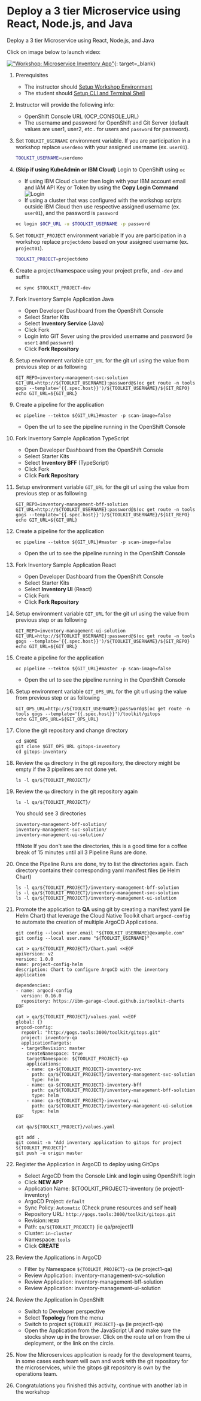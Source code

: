 # Deploy a 3 tier Microservice using React, Node.js, and Java

Deploy a 3 tier Microservice using React, Node.js, and Java

Click on image below to launch video:

[!["Workshop: Microservice Inventory App"](http://img.youtube.com/vi/gvuJi7qEZck/0.jpg)](https://youtu.be/gvuJi7qEZck "Workshop: Microservice Inventory App"){: target=_blank}

1. Prerequisites
    - The instructor should [Setup Workshop Environment](setup.md)
    - The student should [Setup CLI and Terminal Shell](setup.md#4-optional-auto-configure-terminal-shell)

1. Instructor will provide the following info:
    - OpenShift Console URL (OCP_CONSOLE_URL)
    - The username and password for OpenShift and Git Server (default values are user1, user2, etc.. for users and `password` for password).

1. Set `TOOLKIT_USERNAME` environment variable.
   If you are participation in a workshop replace `userdemo` with your assigned username (ex. `user01`).
    ```bash
    TOOLKIT_USERNAME=userdemo
    ```

1. **(Skip if using KubeAdmin or IBM Cloud)** Login to OpenShift using `oc`
    - If using IBM Cloud cluster then login with your IBM account email and IAM API Key or Token by using the **Copy Login Command**
        ![Login](../images/login.jpg)
    - If using a cluster that was configured with the workshop scripts outside IBM Cloud then use respective assigned username (ex. `user01`), and the password is `password`
    ```bash
    oc login $OCP_URL -u $TOOLKIT_USERNAME -p password
    ```

1. Set `TOOLKIT_PROJECT` environment variable
   If you are participation in a workshop replace `projectdemo` based on your assigned username (ex. `project01`).
    ```bash
    TOOLKIT_PROJECT=projectdemo
    ```

1. Create a project/namespace using your project prefix, and `-dev` and suffix

    ```shell
    oc sync $TOOLKIT_PROJECT-dev

    ```

1. Fork Inventory Sample Application Java
    - Open Developer Dashboard from the OpenShift Console
    - Select Starter Kits
    - Select **Inventory Service** (Java)
    - Click Fork
    - Login into GIT Sever using the provided username and password (ie `user1` and `password`)
    - Click **Fork Repository**

1. Setup environment variable `GIT_URL` for the git url using the value from previous step or as following

    ```shell
    GIT_REPO=inventory-management-svc-solution
    GIT_URL=http://${TOOLKIT_USERNAME}:password@$(oc get route -n tools gogs --template='{{.spec.host}}')/${TOOLKIT_USERNAME}/${GIT_REPO}
    echo GIT_URL=${GIT_URL}
    ```

1. Create a pipeline for the application

    ```shell
    oc pipeline --tekton ${GIT_URL}#master -p scan-image=false
    ```

    - Open the url to see the pipeline running in the OpenShift Console

1. Fork Inventory Sample Application TypeScript
    - Open Developer Dashboard from the OpenShift Console
    - Select Starter Kits
    - Select **Inventory BFF** (TypeScript)
    - Click Fork
    - Click **Fork Repository**


1. Setup environment variable `GIT_URL` for the git url using the value from previous step or as following

    ```shell
    GIT_REPO=inventory-management-bff-solution
    GIT_URL=http://${TOOLKIT_USERNAME}:password@$(oc get route -n tools gogs --template='{{.spec.host}}')/${TOOLKIT_USERNAME}/${GIT_REPO}
    echo GIT_URL=${GIT_URL}
    ```

1. Create a pipeline for the application

    ```shell
    oc pipeline --tekton ${GIT_URL}#master -p scan-image=false
    ```

    - Open the url to see the pipeline running in the OpenShift Console

1. Fork Inventory Sample Application React
    - Open Developer Dashboard from the OpenShift Console
    - Select Starter Kits
    - Select **Inventory UI** (React)
    - Click Fork
    - Click **Fork Repository**

1. Setup environment variable `GIT_URL` for the git url using the value from previous step or as following

    ```shell
    GIT_REPO=inventory-management-ui-solution
    GIT_URL=http://${TOOLKIT_USERNAME}:password@$(oc get route -n tools gogs --template='{{.spec.host}}')/${TOOLKIT_USERNAME}/${GIT_REPO}
    echo GIT_URL=${GIT_URL}
    ```

1. Create a pipeline for the application

    ```shell
    oc pipeline --tekton ${GIT_URL}#master -p scan-image=false
    ```

    - Open the url to see the pipeline running in the OpenShift Console


1. Setup environment variable `GIT_OPS_URL` for the git url using the value from previous step or as following

    ```shell
    GIT_OPS_URL=http://${TOOLKIT_USERNAME}:password@$(oc get route -n tools gogs --template='{{.spec.host}}')/toolkit/gitops
    echo GIT_OPS_URL=${GIT_OPS_URL}
    ```

1. Clone the git repository and change directory

    ```shell
    cd $HOME
    git clone $GIT_OPS_URL gitops-inventory
    cd gitops-inventory
    ```

1. Review the `qa` directory in the git repository, the directory might be empty if the 3 pipelines are not done yet.

    ```shell
    ls -l qa/${TOOLKIT_PROJECT}/
    ```

1. Review the `qa` directory in the git repository again

    ```shell
    ls -l qa/${TOOLKIT_PROJECT}/
    ```

    You should see 3 directories

    ```text
    inventory-management-bff-solution/
    inventory-management-svc-solution/
    inventory-management-ui-solution/
    ```

    !!!Note
        If you don't see the directories, this is a good time for a coffee break of 15 minutes until all 3 Pipeline Runs are done.


1. Once the Pipeline Runs are done, try to list the directories again. Each directory contains their corresponding yaml manifest files (ie Helm Chart)

    ```shell
    ls -l qa/${TOOLKIT_PROJECT}/inventory-management-bff-solution
    ls -l qa/${TOOLKIT_PROJECT}/inventory-management-svc-solution
    ls -l qa/${TOOLKIT_PROJECT}/inventory-management-ui-solution
    ```

1. Promote the application to **QA** using git by creating a manifest yaml (ie Helm Chart) that leverage the Cloud Native Toolkit chart `argocd-config` to automate the creation of multiple ArgoCD Applications.

    ```shell
    git config --local user.email "${TOOLKIT_USERNAME}@example.com"
    git config --local user.name "${TOOLKIT_USERNAME}"

    cat > qa/${TOOLKIT_PROJECT}/Chart.yaml <<EOF
    apiVersion: v2
    version: 1.0.0
    name: project-config-helm
    description: Chart to configure ArgoCD with the inventory application

    dependencies:
    - name: argocd-config
      version: 0.16.0
      repository: https://ibm-garage-cloud.github.io/toolkit-charts
    EOF

    cat > qa/${TOOLKIT_PROJECT}/values.yaml <<EOF
    global: {}
    argocd-config:
      repoUrl: "http://gogs.tools:3000/toolkit/gitops.git"
      project: inventory-qa
      applicationTargets:
      - targetRevision: master
        createNamespace: true
        targetNamespace: ${TOOLKIT_PROJECT}-qa
        applications:
        - name: qa-${TOOLKIT_PROJECT}-inventory-svc
          path: qa/${TOOLKIT_PROJECT}/inventory-management-svc-solution
          type: helm
        - name: qa-${TOOLKIT_PROJECT}-inventory-bff
          path: qa/${TOOLKIT_PROJECT}/inventory-management-bff-solution
          type: helm
        - name: qa-${TOOLKIT_PROJECT}-inventory-ui
          path: qa/${TOOLKIT_PROJECT}/inventory-management-ui-solution
          type: helm
    EOF

    cat qa/${TOOLKIT_PROJECT}/values.yaml

    git add .
    git commit -m "Add inventory application to gitops for project ${TOOLKIT_PROJECT}"
    git push -u origin master
    ```

1. Register the Application in ArgoCD to deploy using GitOps
    - Select ArgoCD from the Console Link and login using OpenShift login
    - Click **NEW APP**
    - Application Name: ${TOOLKIT_PROJECT}-inventory (ie project1-inventory)
    - ArgoCD Project: `default`
    - Sync Policy: `Automatic` (Check prune resources and self heal)
    - Repository URL: `http://gogs.tools:3000/toolkit/gitops.git`
    - Revision: `HEAD`
    - Path: `qa/${TOOLKIT_PROJECT}` (ie qa/project1)
    - Cluster: `in-cluster`
    - Namespace: `tools`
    - Click **CREATE**

1. Review the Applications in ArgoCD
    - Filter by Namespace `${TOOLKIT_PROJECT}-qa` (ie project1-qa)
    - Review Application: inventory-management-svc-solution
    - Review Application: inventory-management-bff-solution
    - Review Application: inventory-management-ui-solution

1. Review the Application in OpenShift
    - Switch to Developer perspective
    - Select **Topology** from the menu
    - Switch to project `${TOOLKIT_PROJECT}-qa` (ie project1-qa)
    - Open the Application from the JavaScript UI and make sure the stocks show up in the browser. Click on the route url on from the ui deployment, or the link on the circle.

1. Now the Microservices application is ready for the development teams, in some cases each team will own and work with the git repository for the microservices, while the gitops git repository is own by the operations team.

1. Congratulations you finished this activity, continue with another lab in the workshop
